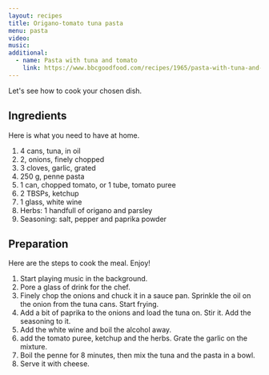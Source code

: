 ```yaml
---
layout: recipes
title: Origano-tomato tuna pasta
menu: pasta
video: 
music: 
additional:
  - name: Pasta with tuna and tomato
    link: https://www.bbcgoodfood.com/recipes/1965/pasta-with-tuna-and-tomato-sauce
---
```


Let's see how to cook your chosen dish.

## Ingredients

Here is what you need to have at home.

1. 4 cans, tuna, in oil
2. 2, onions, finely chopped
3. 3 cloves, garlic, grated
4. 250 g,  penne pasta
5. 1 can, chopped tomato, or 1 tube, tomato puree
6. 2 TBSPs, ketchup
7. 1 glass, white wine
8. Herbs: 1 handfull of origano and parsley
9. Seasoning: salt, pepper and paprika powder

## Preparation

Here are the steps to cook the meal. Enjoy!

1. Start playing music in the background.
2. Pore a glass of drink for the chef.
3. Finely chop the onions and chuck it in a sauce pan. Sprinkle the oil on the onion from the tuna cans. Start frying.
4. Add a bit of paprika to the onions and load the tuna on. Stir it. Add the seasoning to it.
5. Add the white wine and boil the alcohol away.
6. add the tomato puree, ketchup and the herbs. Grate the garlic on the mixture.
7. Boil the penne for 8 minutes, then mix the tuna and the pasta in a bowl.
8. Serve it with cheese.